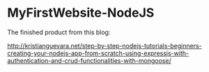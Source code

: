 # MyFirstWebsite-NodeJS

The finished product from this blog:

http://kristianguevara.net/step-by-step-nodejs-tutorials-beginners-creating-your-nodejs-app-from-scratch-using-expressjs-with-authentication-and-crud-functionalities-with-mongoose/
